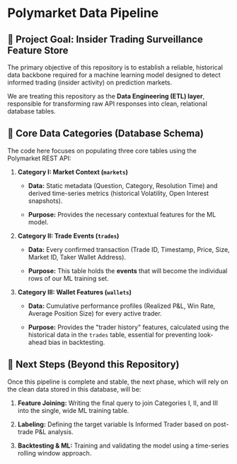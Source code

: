 # Polymarket Data Pipeline

## 🎯 Project Goal: Insider Trading Surveillance Feature Store

The primary objective of this repository is to establish a reliable, historical data backbone required for a machine learning model designed to detect informed trading (insider activity) on prediction markets.

We are treating this repository as the **Data Engineering (ETL) layer**, responsible for transforming raw API responses into clean, relational database tables.

## 💾 Core Data Categories (Database Schema)

The code here focuses on populating three core tables using the Polymarket REST API:

1. **Category I: Market Context (`markets`)**

   * **Data:** Static metadata (Question, Category, Resolution Time) and derived time-series metrics (historical Volatility, Open Interest snapshots).

   * **Purpose:** Provides the necessary contextual features for the ML model.

2. **Category II: Trade Events (`trades`)**

   * **Data:** Every confirmed transaction (Trade ID, Timestamp, Price, Size, Market ID, Taker Wallet Address).

   * **Purpose:** This table holds the **events** that will become the individual rows of our ML training set.

3. **Category III: Wallet Features (`wallets`)**

   * **Data:** Cumulative performance profiles (Realized P&L, Win Rate, Average Position Size) for every active trader.

   * **Purpose:** Provides the "trader history" features, calculated using the historical data in the `trades` table, essential for preventing look-ahead bias in backtesting.

## 🚀 Next Steps (Beyond this Repository)

Once this pipeline is complete and stable, the next phase, which will rely on the clean data stored in this database, will be:

1. **Feature Joining:** Writing the final query to join Categories I, II, and III into the single, wide ML training table.

2. **Labeling:** Defining the target variable Is Informed Trader based on post-trade P&L analysis.

3. **Backtesting & ML:** Training and validating the model using a time-series rolling window approach.

